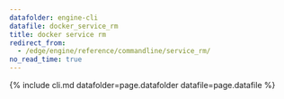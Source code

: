 ```yaml
---
datafolder: engine-cli
datafile: docker_service_rm
title: docker service rm
redirect_from:
  - /edge/engine/reference/commandline/service_rm/
no_read_time: true
---
```

<!--
Sorry, but the contents of this page are automatically generated from
Docker's source code. If you want to suggest a change to the text that appears
here, you'll need to find the string by searching this repo:

https://github.com/docker/cli
-->

{% include cli.md datafolder=page.datafolder datafile=page.datafile %}
